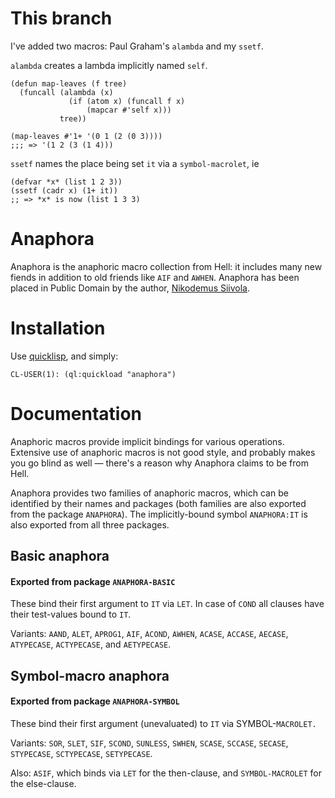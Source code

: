 # This branch

I've added two macros: Paul Graham's `alambda` and my `ssetf`.

`alambda` creates a lambda implicitly named `self`.

    (defun map-leaves (f tree)
      (funcall (alambda (x)
                 (if (atom x) (funcall f x)
                     (mapcar #'self x)))
               tree))   

    (map-leaves #'1+ '(0 1 (2 (0 3))))
    ;;; => '(1 2 (3 (1 4)))

`ssetf` names the place being set `it` via a `symbol-macrolet`, ie

    (defvar *x* (list 1 2 3))
    (ssetf (cadr x) (1+ it))
    ;; => *x* is now (list 1 3 3)

# Anaphora

Anaphora is the anaphoric macro collection from Hell: it includes many
new fiends in addition to old friends like `AIF` and `AWHEN`.
Anaphora has been placed in Public Domain by the author, [Nikodemus
Siivola](mailto:nikodemus@random-state.net).

# Installation

Use [quicklisp](http://www.quicklisp.org/), and simply:

```
CL-USER(1): (ql:quickload "anaphora")
```

# Documentation

Anaphoric macros provide implicit bindings for various
operations. Extensive use of anaphoric macros is not good style,
and probably makes you go blind as well — there's a reason why
Anaphora claims to be from Hell.

Anaphora provides two families of anaphoric macros, which can be
identified by their names and packages (both families are also
exported from the package `ANAPHORA`). The implicitly-bound symbol
`ANAPHORA:IT` is also exported from all three packages.

## Basic anaphora

#### Exported from package `ANAPHORA-BASIC`

These bind their first argument to `IT` via `LET`. In case of `COND`
all clauses have their test-values bound to `IT`.

Variants: `AAND`, `ALET`, `APROG1`, `AIF`, `ACOND`, `AWHEN`, `ACASE`,
`ACCASE`, `AECASE`, `ATYPECASE`, `ACTYPECASE`, and `AETYPECASE`.

## Symbol-macro anaphora

#### Exported from package `ANAPHORA-SYMBOL`

These bind their first argument (unevaluated) to `IT` via
SYMBOL-`MACROLET.`

Variants: `SOR`, `SLET`, `SIF`, `SCOND`, `SUNLESS`,
`SWHEN`, `SCASE`, `SCCASE`, `SECASE`, `STYPECASE`, `SCTYPECASE`,
`SETYPECASE`.

Also: `ASIF`, which binds via `LET` for the
then-clause, and `SYMBOL-MACROLET` for the else-clause.
